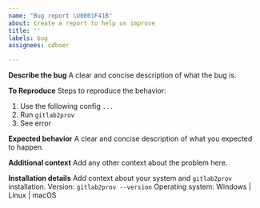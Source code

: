```yaml
---
name: "Bug report \U0001F41B"
about: Create a report to help us improve
title: ''
labels: bug
assignees: cdboer

---
```


**Describe the bug**
A clear and concise description of what the bug is.

**To Reproduce**
Steps to reproduce the behavior:
1. Use the following config `...`
2. Run `gitlab2prov`
3. See error

**Expected behavior**
A clear and concise description of what you expected to happen.

**Additional context**
Add any other context about the problem here.

**Installation details**
Add context about your system and `gitlab2prov` installation.
Version: `gitlab2prov --version`
Operating system: Windows | Linux | macOS
